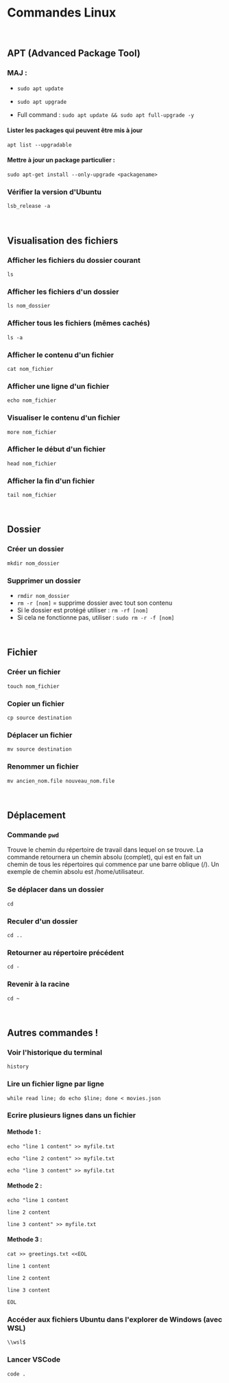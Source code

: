 # Commandes Linux 
<br>

## APT (Advanced Package Tool)
### MAJ :
- `sudo apt update`
- `sudo apt upgrade`

- Full command :  `sudo apt update && sudo apt full-upgrade -y`

#### Lister les packages qui peuvent être mis à jour
`apt list --upgradable`

#### Mettre à jour un package particulier :
`sudo apt-get install --only-upgrade <packagename>`

### Vérifier la version d'Ubuntu
`lsb_release -a`

<br>

## Visualisation des fichiers

### Afficher les fichiers du dossier courant
`ls`

### Afficher les fichiers d'un dossier
`ls nom_dossier`

### Afficher tous les fichiers (mêmes cachés)
`ls -a`

### Afficher le contenu d'un fichier
`cat nom_fichier`

### Afficher une ligne d'un fichier
`echo nom_fichier`

### Visualiser le contenu d'un fichier
`more nom_fichier`

### Afficher le début d'un fichier
`head nom_fichier`

### Afficher la fin d'un fichier
`tail nom_fichier`

<br>

## Dossier 

### Créer un dossier
`mkdir nom_dossier`

### Supprimer un dossier
- `rmdir nom_dossier`
- `rm -r [nom]` = supprime dossier avec tout son contenu
- Si le dossier est protégé utiliser : `rm -rf [nom]`
- Si cela ne fonctionne pas, utiliser : `sudo rm -r -f [nom]`

<br>

## Fichier 

### Créer un fichier
`touch nom_fichier`

### Copier un fichier
`cp source destination`

### Déplacer un fichier
`mv source destination`

### Renommer un fichier
`mv ancien_nom.file nouveau_nom.file`

<br>

## Déplacement

### Commande `pwd`
Trouve le chemin du répertoire de travail dans lequel on se trouve. La commande retournera un chemin absolu (complet), qui est en fait un chemin de tous les répertoires qui commence par une barre oblique (/). Un exemple de chemin absolu est /home/utilisateur.

### Se déplacer dans un dossier
`cd`

### Reculer d'un dossier
`cd ..`

### Retourner au répertoire précédent
`cd -`

### Revenir à la racine
`cd ~`

<br>

## Autres commandes !

### Voir l'historique du terminal
`history`

### Lire un fichier ligne par ligne
`while read line; do echo $line; done < movies.json`

### Ecrire plusieurs lignes dans un fichier
#### Methode 1 :
`echo "line 1 content" >> myfile.txt`

`echo "line 2 content" >> myfile.txt`

`echo "line 3 content" >> myfile.txt`

#### Methode 2 :
`echo "line 1 content`

`line 2 content`

`line 3 content" >> myfile.txt`

#### Methode 3 :
`cat >> greetings.txt <<EOL`

`line 1 content`

`line 2 content`

`line 3 content`

`EOL`

### Accéder aux fichiers Ubuntu dans l'explorer de Windows (avec WSL)
`\\wsl$`

### Lancer VSCode
`code .`
